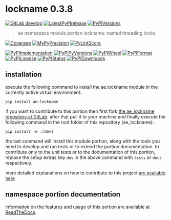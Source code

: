 <!-- THIS FILE IS EXCLUSIVELY MAINTAINED by the project ae V0.2.85 -->
<!-- THIS FILE IS EXCLUSIVELY MAINTAINED by the project aedev_tpl_namespace_root V0.3.6 -->
# lockname 0.3.8

[![GitLab develop](https://img.shields.io/gitlab/pipeline/ae-group/ae_lockname/develop?logo=python)](
    https://gitlab.com/ae-group/ae_lockname)
[![LatestPyPIrelease](
    https://img.shields.io/gitlab/pipeline/ae-group/ae_lockname/release0.2.8?logo=python)](
    https://gitlab.com/ae-group/ae_lockname/-/tree/release0.2.8)
[![PyPIVersions](https://img.shields.io/pypi/v/ae_lockname)](
    https://pypi.org/project/ae-lockname/#history)

>ae namespace module portion lockname: named threading locks.

[![Coverage](https://ae-group.gitlab.io/ae_lockname/coverage.svg)](
    https://ae-group.gitlab.io/ae_lockname/coverage/index.html)
[![MyPyPrecision](https://ae-group.gitlab.io/ae_lockname/mypy.svg)](
    https://ae-group.gitlab.io/ae_lockname/lineprecision.txt)
[![PyLintScore](https://ae-group.gitlab.io/ae_lockname/pylint.svg)](
    https://ae-group.gitlab.io/ae_lockname/pylint.log)

[![PyPIImplementation](https://img.shields.io/pypi/implementation/ae_lockname)](
    https://gitlab.com/ae-group/ae_lockname/)
[![PyPIPyVersions](https://img.shields.io/pypi/pyversions/ae_lockname)](
    https://gitlab.com/ae-group/ae_lockname/)
[![PyPIWheel](https://img.shields.io/pypi/wheel/ae_lockname)](
    https://gitlab.com/ae-group/ae_lockname/)
[![PyPIFormat](https://img.shields.io/pypi/format/ae_lockname)](
    https://pypi.org/project/ae-lockname/)
[![PyPILicense](https://img.shields.io/pypi/l/ae_lockname)](
    https://gitlab.com/ae-group/ae_lockname/-/blob/develop/LICENSE.md)
[![PyPIStatus](https://img.shields.io/pypi/status/ae_lockname)](
    https://libraries.io/pypi/ae-lockname)
[![PyPIDownloads](https://img.shields.io/pypi/dm/ae_lockname)](
    https://pypi.org/project/ae-lockname/#files)


## installation


execute the following command to install the
ae.lockname module
in the currently active virtual environment:
 
```shell script
pip install ae-lockname
```

if you want to contribute to this portion then first fork
[the ae_lockname repository at GitLab](
https://gitlab.com/ae-group/ae_lockname "ae.lockname code repository").
after that pull it to your machine and finally execute the
following command in the root folder of this repository
(ae_lockname):

```shell script
pip install -e .[dev]
```

the last command will install this module portion, along with the tools you need
to develop and run tests or to extend the portion documentation. to contribute only to the unit tests or to the
documentation of this portion, replace the setup extras key `dev` in the above command with `tests` or `docs`
respectively.

more detailed explanations on how to contribute to this project
[are available here](
https://gitlab.com/ae-group/ae_lockname/-/blob/develop/CONTRIBUTING.rst)


## namespace portion documentation

information on the features and usage of this portion are available at
[ReadTheDocs](
https://ae.readthedocs.io/en/latest/_autosummary/ae.lockname.html#module-ae.lockname
"ae_lockname documentation").
